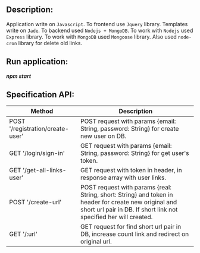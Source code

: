  Description:
 -----------------------------------
 Application write on `Javascript`. To frontend use `Jquery` library. Templates write on `Jade`. To backend used `Nodejs + MongoDB`.
 To work with `Nodejs` used `Express` library. To work with `MongoDB`  used `Mongoose` library. Also used `node-cron` library for delete old links.

 Run application:
-----------------------------------
 ***npm start***
    
 Specification API:
-----------------------------------
Method         | Description
----------------|----------------------
POST '/registration/create-user'     | POST request with params {email: String, password: String} for create new user on DB.
GET '/login/sign-in'      | GET request with params {email: String, password: String} for get user's token.
GET '/get-all-links-user'   | GET request with token in header, in response array with user links.
POST '/create-url'  | POST request with params {real: String, short: String} and token in header for create new original and short url pair in DB. If short link not specified her will created.
GET '/:url'     | GET request for find short url pair in DB, increase count link and redirect on original url.
